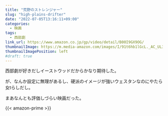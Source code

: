 ```yaml
---
title: "荒野のストレンジャー"
slug: "high-plains-drifter"
date: "2022-07-05T13:16:11+09:00"
categories:
  - 映画
tags:
  - 西部劇
link_url: https://www.amazon.co.jp/gp/video/detail/B00I9GX9OG/
thumbnailImage: https://m.media-amazon.com/images/I/91t6hb1lGcL._AC_UL320_.jpg
thumbnailImagePosition: left
#draft: true
---
```

西部劇が好きだしイーストウッドだからかなり期待した。
<!--more-->
が、なんか設定に無理があるし、硬派のイメージが強いウェスタンなのにやたら女tらしだし。

まあなんとも評価しづらい映画だった。

{{< amazon-prime >}}
